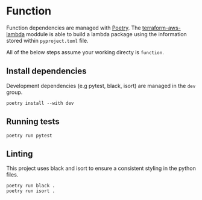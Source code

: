 # Function

Function dependencies are managed with [Poetry](https://python-poetry.org/docs/). The [terraform-aws-lambda](https://github.com/terraform-aws-modules/terraform-aws-lambda) moddule is able to build a lambda package using the information stored within `pyproject.toml` file.

All of the below steps assume your working directy is `function`.

## Install dependencies

Development dependencies (e.g pytest, black, isort) are managed in the `dev` group.

```shell
poetry install --with dev
```

## Running tests

```shell
poetry run pytest
```

## Linting

This project uses black and isort to ensure a consistent styling in the python files.

```shell
poetry run black .
poetry run isort .
```
